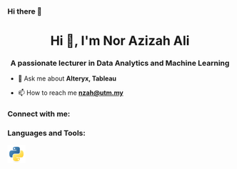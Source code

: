 ### Hi there 👋

<h1 align="center">Hi 👋, I'm Nor Azizah Ali</h1>
<h3 align="center">A passionate lecturer in Data Analytics and Machine Learning</h3>

- 💬 Ask me about **Alteryx, Tableau**

- 📫 How to reach me **nzah@utm.my**

<h3 align="left">Connect with me:</h3>
<p align="left">
</p>

<h3 align="left">Languages and Tools:</h3>
<p align="left"> <a href="https://www.python.org" target="_blank" rel="noreferrer"> <img src="https://raw.githubusercontent.com/devicons/devicon/master/icons/python/python-original.svg" alt="python" width="40" height="40"/> </a> </p>

